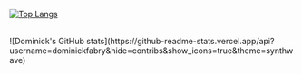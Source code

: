 [![Top Langs](https://github-readme-stats.vercel.app/api/top-langs/?username=dominickfabry&layout=compact)](https://github.com/dominickfabry/github-readme-stats)
         
 <br>
![Dominick's GitHub stats](https://github-readme-stats.vercel.app/api?username=dominickfabry&hide=contribs&show_icons=true&theme=synthwave)

